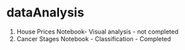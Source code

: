 # dataAnalysis

1. House Prices Notebook- Visual analysis - not completed
2. Cancer Stages Notebook - Classification - Completed
